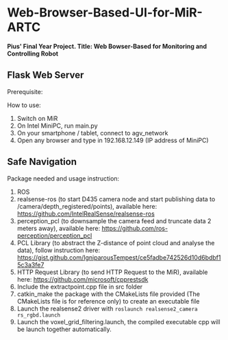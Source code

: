# Web-Browser-Based-UI-for-MiR-ARTC
**Pius' Final Year Project. Title: Web Bowser-Based for Monitoring and Controlling Robot**

## Flask Web Server
Prerequisite: 

How to use: 
1. Switch on MiR
2. On Intel MiniPC, run main.py
3. On your smartphone / tablet, connect to agv_network
4. Open any browser and type in 192.168.12.149 (IP address of MiniPC)

## Safe Navigation
Package needed and usage instruction:
1. ROS
2. realsense-ros (to start D435 camera node and start publishing data to /camera/depth_registered/points), available here: https://github.com/IntelRealSense/realsense-ros
3. perception_pcl (to downsample the camera feed and truncate data 2 meters away), available here: https://github.com/ros-perception/perception_pcl
4. PCL Library (to abstract the Z-distance of point cloud and analyse the data), follow instruction here: https://gist.github.com/IgniparousTempest/ce5fadbe742526d10d6bdbf15c3a3fe7
5. HTTP Request Library (to send HTTP Request to the MiR), available here: https://github.com/microsoft/cpprestsdk
6. Include the extractpoint.cpp file in src folder
7. catkin_make the package with the CMakeLists file provided (The CMakeLists file is for reference only) to create an executable file
8. Launch the realsense2 driver with `roslaunch realsense2_camera rs_rgbd.launch`
9. Launch the voxel_grid_filtering.launch, the compiled executable cpp will be launch together automatically.
